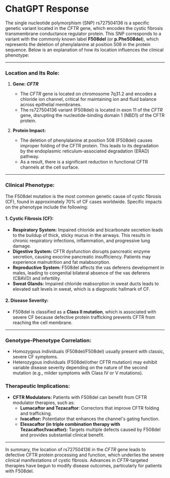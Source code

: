 # ChatGPT Response

The single nucleotide polymorphism (SNP) rs727504136 is a specific genetic variant located in the *CFTR* gene, which encodes the cystic fibrosis transmembrane conductance regulator protein. This SNP corresponds to a variant with the commonly known label **F508del** (or **p.Phe508del**), which represents the deletion of phenylalanine at position 508 in the protein sequence. Below is an explanation of how its location influences the clinical phenotype:

---

### Location and Its Role:
1. **Gene: *CFTR***  
   - The *CFTR* gene is located on chromosome 7q31.2 and encodes a chloride ion channel, critical for maintaining ion and fluid balance across epithelial membranes.
   - The rs727504136 variant (F508del) is located in exon 11 of the *CFTR* gene, disrupting the nucleotide-binding domain 1 (NBD1) of the CFTR protein.

2. **Protein Impact:**
   - The deletion of phenylalanine at position 508 (F508del) causes improper folding of the CFTR protein. This leads to its degradation by the endoplasmic reticulum-associated degradation (ERAD) pathway. 
   - As a result, there is a significant reduction in functional CFTR channels at the cell surface.

---

### Clinical Phenotype:
The F508del mutation is the most common genetic cause of cystic fibrosis (CF), found in approximately 70% of CF cases worldwide. Specific impacts on the phenotype include the following:

#### 1. **Cystic Fibrosis (CF):**
   - **Respiratory System:** Impaired chloride and bicarbonate secretion leads to the buildup of thick, sticky mucus in the airways. This results in chronic respiratory infections, inflammation, and progressive lung damage.
   - **Digestive System:** CFTR dysfunction disrupts pancreatic enzyme secretion, causing exocrine pancreatic insufficiency. Patients may experience malnutrition and fat malabsorption.
   - **Reproductive System:** F508del affects the vas deferens development in males, leading to congenital bilateral absence of the vas deferens (CBAVD) and infertility.
   - **Sweat Glands:** Impaired chloride reabsorption in sweat ducts leads to elevated salt levels in sweat, which is a diagnostic hallmark of CF.

#### 2. **Disease Severity:**
   - F508del is classified as a **Class II mutation**, which is associated with severe CF because defective protein trafficking prevents CFTR from reaching the cell membrane.

---

### Genotype-Phenotype Correlation:
   - Homozygous individuals (F508del/F508del) usually present with classic, severe CF symptoms.
   - Heterozygous individuals (F508del/other CFTR mutation) may exhibit variable disease severity depending on the nature of the second mutation (e.g., milder symptoms with Class IV or V mutations).

### Therapeutic Implications:
   - **CFTR Modulators:** Patients with F508del can benefit from CFTR modulator therapies, such as:
      - **Lumacaftor and Tezacaftor**: Correctors that improve CFTR folding and trafficking.
      - **Ivacaftor:** Potentiator that enhances the channel's gating function.
      - **Elexacaftor (in triple combination therapy with Tezacaftor/Ivacaftor):** Targets multiple defects caused by F508del and provides substantial clinical benefit.

---

In summary, the location of rs727504136 in the *CFTR* gene leads to defective CFTR protein processing and function, which underlies the severe clinical manifestations of cystic fibrosis. Advances in *CFTR*-targeted therapies have begun to modify disease outcomes, particularly for patients with F508del.